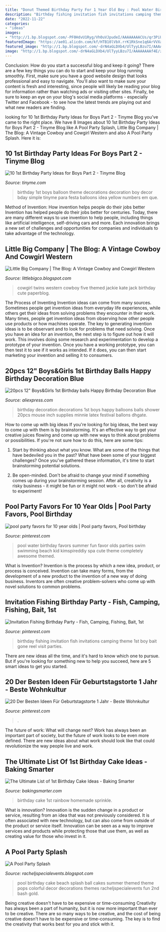 ```yaml
---
title: "Donut Themed Birthday Party For 1 Year Old Boy : Pool Water Birthday Favors Summer Fun Favor Olds Parties Swim Swimming Beach Kid Kimspireddiy Spa Cute Theme Completely Awesome Themed"
description: "Birthday fishing invitation fish invitations camping theme 1st boy bait gone reel visit parties"
date: "2022-11-22"
categories:
- "ideas"
images:
- "http://1.bp.blogspot.com/-PF0HdvU1Ryg/Vh0uVJpudeI/AAAAAAAACUs/qr3PiUXPxzw/s1600/DSC_3965web.jpg"
featuredImage: "https://ae01.alicdn.com/kf/HTB10lVbX.rrK1RkSne1q6ArVVXay/20pcs-12-Boys-Girls-1st-Birthday-balls-Happy-Birthday-Decoration-Blue-1-Year-Old-Birthday-Balloons.jpg"
featured_image: "http://1.bp.blogspot.com/-drN4aGLDXb4/UlTyyLBzu7I/AAAAAAAAf4E/z7kIFCCf6yo/s1600/935959_10201388257403140_403115416_n.jpg"
image: "http://1.bp.blogspot.com/-drN4aGLDXb4/UlTyyLBzu7I/AAAAAAAAf4E/z7kIFCCf6yo/s1600/935959_10201388257403140_403115416_n.jpg"
---
```



Conclusion: How do you start a successful blog and keep it going?
There are a few key things you can do to start and keep your blog running smoothly. First, make sure you have a good website design that looks professional and easy to navigate. You'll also want to make sure your content is fresh and interesting, since people will likely be reading your blog for information rather than watching ads or visiting other sites. Finally, be sure to keep an eye on your blog's social media platforms - especially Twitter and Facebook - to see how the latest trends are playing out and what new readers are finding.

	

		
looking for 10 1st Birthday Party Ideas for Boys Part 2 - Tinyme Blog you've came to the right place. We have 8 Images about 10 1st Birthday Party Ideas for Boys Part 2 - Tinyme Blog like A Pool Party Splash, Little Big Company | The Blog: A Vintage Cowboy and Cowgirl Western and also A Pool Party Splash. Here it is:
		
    
## 10 1st Birthday Party Ideas For Boys Part 2 - Tinyme Blog

<img loading=lazy src="https://www.tinyme.com/blog/wp-content/uploads/10-1st-birthday-party-ideas-for-boys-part-2/10-1st-Birthday-Party-Ideas-for-Boys-Part-2-8.jpg" onerror="this.onerror=null;this.src='https://tse2.mm.bing.net/th?id=OIP.X0qOqrbwSYyD-RyW6wBDMwHaLH&amp;pid=15.1';" alt="10 1st Birthday Party Ideas for Boys Part 2 - Tinyme Blog">

_Source: tinyme.com_

>birthday 1st boys balloon theme decorations decoration boy decor bday simple tinyme para festa balloons idea yellow numbers em que. 

	

Method of Invention: How invention helps people do their jobs better
Invention has helped people do their jobs better for centuries. Today, there are many different ways to use invention to help people, including things like artificial intelligence, self-driving cars and more. Each innovation brings a new set of challenges and opportunities for companies and individuals to take advantage of the technology.

    
## Little Big Company | The Blog: A Vintage Cowboy And Cowgirl Western

<img loading=lazy src="http://1.bp.blogspot.com/-drN4aGLDXb4/UlTyyLBzu7I/AAAAAAAAf4E/z7kIFCCf6yo/s1600/935959_10201388257403140_403115416_n.jpg" onerror="this.onerror=null;this.src='https://tse3.mm.bing.net/th?id=OIP.w_anTKDkuhkOD5VdhqREDQHaJQ&amp;pid=15.1';" alt="Little Big Company | The Blog: A Vintage Cowboy and Cowgirl Western">

_Source: littlebigco.blogspot.com_

>cowgirl twins western cowboy five themed jackie kate jack birthday cute paperblog. 

	

The Process of Inventing
Invention ideas can come from many sources. Sometimes people get invention ideas from everyday life experiences, while others get their ideas from solving problems they encounter in their work. Many times, people get invention ideas from observing how other people use products or how machines operate. The key to generating invention ideas is to be observant and to look for problems that need solving.
Once you have an idea for an invention, the next step is to figure out how it will work. This involves doing some research and experimentation to develop a prototype of your invention. Once you have a working prototype, you can then test it to see if it works as intended. If it does, you can then start marketing your invention and selling it to consumers.

    
## 20pcs 12&quot; Boys&amp;Girls 1st Birthday Balls Happy Birthday Decoration Blue

<img loading=lazy src="https://ae01.alicdn.com/kf/HTB10lVbX.rrK1RkSne1q6ArVVXay/20pcs-12-Boys-Girls-1st-Birthday-balls-Happy-Birthday-Decoration-Blue-1-Year-Old-Birthday-Balloons.jpg" onerror="this.onerror=null;this.src='https://tse4.mm.bing.net/th?id=OIP.dEhq7qibY61eyjkVYraQPQHaJ3&amp;pid=15.1';" alt="20pcs 12&quot; Boys&amp;Girls 1st Birthday balls Happy Birthday Decoration Blue">

_Source: aliexpress.com_

>birthday decoration decorations 1st boys happy balloons balls shower 20pcs mouse inch supplies minnie latex festival ballons dhgate. 

	

How to come up with big ideas
If you're looking for big ideas, the best way to come up with them is by brainstorming. It's an effective way to get your creative juices flowing and come up with new ways to think about problems or possibilities. If you're not sure how to do this, here are some tips:
1. Start by thinking about what you know. What are some of the things that have bedeviled you in the past? What have been some of your biggest challenges? Once you've gathered these information, it's time to start brainstorming potential solutions.

2. Be open-minded. Don't be afraid to change your mind if something comes up during your brainstorming session. After all, creativity is a risky business - it might be fun or it might not work - so don't be afraid to experiment!


    
## Pool Party Favors For 10 Year Olds | Pool Party Favors, Pool Birthday

<img loading=lazy src="https://i.pinimg.com/736x/ed/61/5a/ed615a3f67fc990f925f9b40482c95dc.jpg" onerror="this.onerror=null;this.src='https://tse4.mm.bing.net/th?id=OIP.1jKinRpFWNAENSvT2k0PDgAAAA&amp;pid=15.1';" alt="pool party favors for 10 year olds | Pool party favors, Pool birthday">

_Source: pinterest.com_

>pool water birthday favors summer fun favor olds parties swim swimming beach kid kimspireddiy spa cute theme completely awesome themed. 

	

What is Invention?
Invention is the process by which a new idea, product, or process is conceived. Invention can take many forms, from the development of a new product to the invention of a new way of doing business. Inventors are often creative problem-solvers who come up with novel solutions to common problems.

    
## Invitation Fishing Birthday Party - Fish, Camping, Fishing, Bait, 1st

<img loading=lazy src="https://i.pinimg.com/originals/d4/6d/3e/d46d3e7f6efdffab3d83561b02ce0deb.jpg" onerror="this.onerror=null;this.src='https://tse3.mm.bing.net/th?id=OIP.4v-BjNFe5SGBfbnojMhGpgHaLH&amp;pid=15.1';" alt="Invitation Fishing Birthday Party - Fish, Camping, Fishing, Bait, 1st">

_Source: pinterest.com_

>birthday fishing invitation fish invitations camping theme 1st boy bait gone reel visit parties. 

	

There are new ideas all the time, and it's hard to know which one to pursue. But if you're looking for something new to help you succeed, here are 5 smart ideas to get you started.

    
## 20 Der Besten Ideen Für Geburtstagstorte 1 Jahr - Beste Wohnkultur

<img loading=lazy src="https://i.pinimg.com/originals/02/36/5d/02365ded7e53871574aa0559ecc2f4fb.jpg" onerror="this.onerror=null;this.src='https://tse3.mm.bing.net/th?id=OIP.j4iQxekuFvBjfSyYg_9byAHaLG&amp;pid=15.1';" alt="20 Der Besten Ideen Für Geburtstagstorte 1 Jahr - Beste Wohnkultur">

_Source: pinterest.com_

>. 

	

The future of work: What will change next?
Work has always been an important part of society, but the future of work looks to be even more defined. There are new ideas about what work should look like that could revolutionize the way people live and work.

    
## The Ultimate List Of 1st Birthday Cake Ideas - Baking Smarter

<img loading=lazy src="http://www.bakingsmarter.com/wp-content/uploads/2016/04/Rainbow-1st-Birthday-Cake-Homemade.jpg" onerror="this.onerror=null;this.src='https://tse3.mm.bing.net/th?id=OIP.HREXkFuvlIXoD-YUdM0qqQAAAA&amp;pid=15.1';" alt="The Ultimate List of 1st Birthday Cake Ideas - Baking Smarter">

_Source: bakingsmarter.com_

>birthday cake 1st rainbow homemade sprinkle. 

	

What is innovation?
Innovation is the sudden change in a product or service, resulting from an idea that was not previously considered. It is often associated with new technology, but can also come from outside of the product or service itself. Innovation can be seen as a way to improve services and products while protecting those that use them, as well as creating value for those who invest in it.

    
## A Pool Party Splash

<img loading=lazy src="http://1.bp.blogspot.com/-PF0HdvU1Ryg/Vh0uVJpudeI/AAAAAAAACUs/qr3PiUXPxzw/s1600/DSC_3965web.jpg" onerror="this.onerror=null;this.src='https://tse3.mm.bing.net/th?id=OIP.XYDWEygWUFlha4Q4Q_u9qgHaLH&amp;pid=15.1';" alt="A Pool Party Splash">

_Source: racheljspecialevents.blogspot.com_

>pool birthday cake beach splash ball cakes summer themed theme pops colorful decor decorations themes racheljspecialevents fun 2nd bash gold. 

	

Being creative doesn't have to be expensive or time-consuming
Creativity has always been a part of humanity, but it is now more important than ever to be creative. There are so many ways to be creative, and the cost of being creative doesn't have to be expensive or time-consuming. The key is to find the creativity that works best for you and stick with it.


